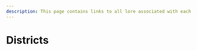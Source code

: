 ```yaml
---
description: This page contains links to all lore associated with each district
---
```


# Districts

